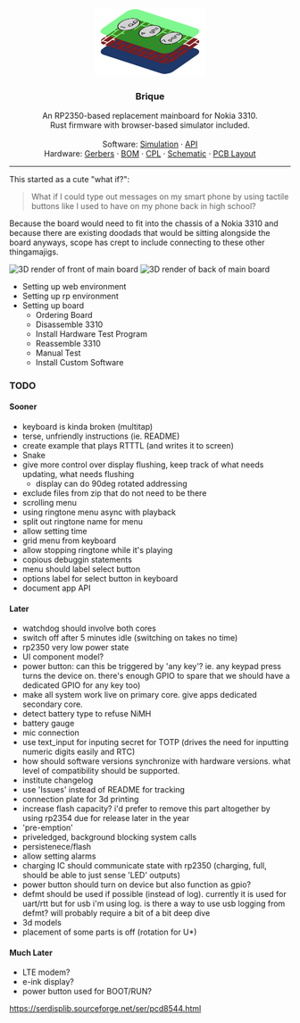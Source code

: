 <p align="center">
  <a href="https://github.com/tommy-gilligan/brique">
    <img src="https://raw.githubusercontent.com/tommy-gilligan/brique/refs/heads/main/logo.svg" alt="Logo" width="200"/>
  </a>
  <h3 align="center">Brique</h3>
  <p align="center">
    An RP2350-based replacement mainboard for Nokia 3310.<br />
    Rust firmware with browser-based simulator included. 
    <br />
    <br />
    Software: <a href="https://tommy-gilligan.github.io/brique/simulation">Simulation</a>
    ·
    <a href="https://tommy-gilligan.github.io/brique/doc/shared">API</a>
    <br />
    Hardware: <a href="https://github.com/tommy-gilligan/brique/releases/latest/download/gerbers.zip">Gerbers</a>
    ·
    <a href="https://github.com/tommy-gilligan/brique/releases/latest/download/bom.csv">BOM</a>
    ·
    <a href="https://github.com/tommy-gilligan/brique/releases/latest/download/cpl.csv">CPL</a>
    ·
    <a href="https://github.com/tommy-gilligan/brique/releases/latest/download/schematic.pdf">Schematic</a>
    ·
    <a href="https://github.com/tommy-gilligan/brique/releases/latest/download/pcb.svg">PCB Layout</a>
  </p>
</p>
<hr/>
This started as a cute "what if?":

> What if I could type out messages on my smart phone by using tactile buttons like I used to have on my phone back in high school?

Because the board would need to fit into the chassis of a Nokia 3310 and because there are existing doodads that would be sitting alongside the board anyways, scope has crept to include connecting to these other thingamajigs.

![3D render of front of main board](https://github.com/tommy-gilligan/brique/releases/latest/download/3D_blenderfront.png)
![3D render of back of main board](https://github.com/tommy-gilligan/brique/releases/latest/download/3D_blenderback.png)

- Setting up web environment
- Setting up rp environment
- Setting up board
    - Ordering Board
    - Disassemble 3310
    - Install Hardware Test Program
    - Reassemble 3310
    - Manual Test
    - Install Custom Software

### TODO
#### Sooner

- keyboard is kinda broken (multitap)
- terse, unfriendly instructions (ie. README)
- create example that plays RTTTL (and writes it to screen)
- Snake
- give more control over display flushing, keep track of what needs updating, what needs flushing
	- display can do 90deg rotated addressing
- exclude files from zip that do not need to be there
- scrolling menu
- using ringtone menu async with playback
- split out ringtone name for menu
- allow setting time
- grid menu from keyboard
- allow stopping ringtone while it's playing 
- copious debuggin statements
- menu should label select button
- options label for select button in keyboard
- document app API

#### Later
- watchdog should involve both cores
- switch off after 5 minutes idle (switching on takes no time)
- rp2350 very low power state
- UI component model?
- power button: can this be triggered by 'any key'?  ie. any keypad press turns the device on.  there's enough GPIO to spare that we should have a dedicated GPIO for any key too)
- make all system work live on primary core.  give apps dedicated secondary core.
- detect battery type to refuse NiMH
- battery gauge
- mic connection
- use text_input for inputing secret for TOTP (drives the need for inputting numeric digits easily and RTC)
- how should software versions synchronize with hardware versions. what level of compatibility should be supported.
- institute changelog
- use 'Issues' instead of README for tracking
- connection plate for 3d printing
- increase flash capacity? i'd prefer to remove this part altogether by using rp2354 due for release later in the year
- 'pre-emption'
- priveledged, background blocking system calls  
- persistenece/flash
- allow setting alarms
- charging IC should communicate state with rp2350 (charging, full, should be able to just sense 'LED' outputs)
- power button should turn on device but also function as gpio?
- defmt should be used if possible (instead of log).  currently it is used for uart/rtt but for usb i'm using log.  is there a way to use usb logging from defmt?  will probably require a bit of a bit deep dive
- 3d models
- placement of some parts is off (rotation for U*)

#### Much Later
- LTE modem?
- e-ink display?
- power button used for BOOT/RUN?

https://serdisplib.sourceforge.net/ser/pcd8544.html
